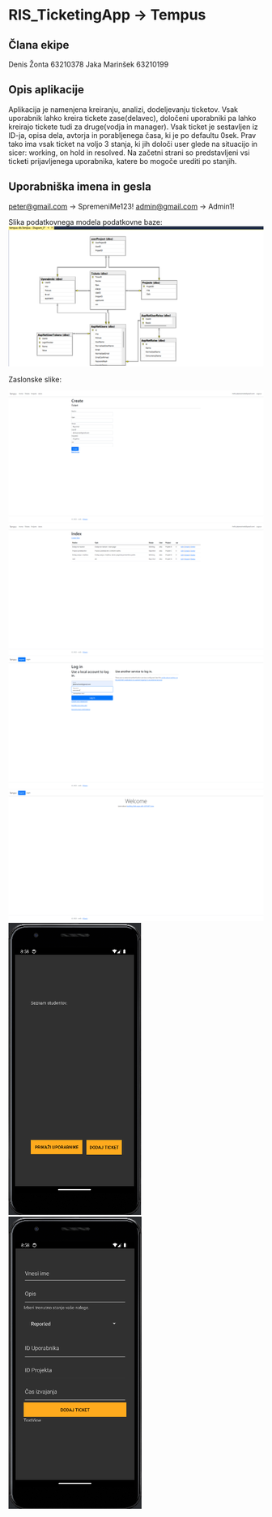 # RIS_TicketingApp -> Tempus

## Člana ekipe
Denis Žonta 63210378
Jaka Marinšek 63210199

## Opis aplikacije
Aplikacija je namenjena kreiranju, analizi, dodeljevanju ticketov. Vsak uporabnik lahko kreira tickete zase(delavec), določeni uporabniki pa lahko kreirajo tickete tudi za druge(vodja in manager). Vsak ticket je sestavljen iz ID-ja, opisa dela, avtorja in porabljenega časa, ki je po defaultu 0sek. Prav tako ima vsak ticket na voljo 3 stanja, ki jih določi user glede na situacijo in sicer: working, on hold in resolved.
Na začetni strani so predstavljeni vsi ticketi prijavljenega uporabnika, katere bo mogoče urediti po stanjih.   

## Uporabniška imena in gesla
peter@gmail.com -> SpremeniMe123!
admin@gmail.com -> Admin1!


Slika podatkovnega modela podatkovne baze:
![slika podatkovne baze](https://github.com/Deniszonta/IS_TicketingApp/blob/api/images/podatkovna%20baza.png?raw=true)

Zaslonske slike:

![slika 5](https://github.com/Deniszonta/IS_TicketingApp/blob/api/images/Zaslonske%20slike%20Tempus%20App%20IS%2004.png?raw=true)
![slika 4](https://github.com/Deniszonta/IS_TicketingApp/blob/api/images/Zaslonske%20slike%20Tempus%20App%20IS%2005.png?raw=true)
![slika 3](https://github.com/Deniszonta/IS_TicketingApp/blob/api/images/Zaslonske%20slike%20Tempus%20App%20IS%2006.png?raw=true)
![slika 2](https://github.com/Deniszonta/IS_TicketingApp/blob/api/images/Zaslonske%20slike%20Tempus%20App%20IS%2007.png?raw=true)
![slika 1](https://github.com/Deniszonta/IS_TicketingApp/blob/api/images/Zaslonske%20slike%20Tempus%20App%20IS-Android%2002.png?raw=true)
![slika 6](https://github.com/Deniszonta/IS_TicketingApp/blob/api/images/Zaslonske%20slike%20Tempus%20App%20IS-Android%2001.png?raw=true)
